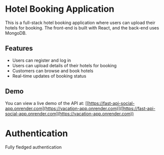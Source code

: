 # Hotel Booking Application

This is a full-stack hotel booking application where users can upload their hotels for booking. The front-end is built with React, and the back-end uses MongoDB.

## Features

- Users can register and log in
- Users can upload details of their hotels for booking
- Customers can browse and book hotels
- Real-time updates of booking status

## Demo

You can view a live demo of the API at: [[https://fast-api-social-app.onrender.com](https://vacation-app.onrender.com)]([https://fast-api-social-app.onrender.com](https://vacation-app.onrender.com))
# Authentication
Fully fledged authentication
